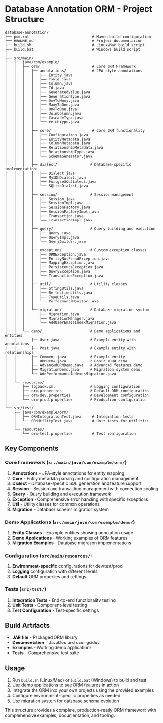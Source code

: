 # Database Annotation ORM - Project Structure

```
database-annotation/
├── pom.xml                             # Maven build configuration
├── README.md                           # Project documentation
├── build.sh                            # Linux/Mac build script
├── build.bat                           # Windows build script  
│
├── src/main/
│   ├── java/com/example/
│   │   ├── orm/                        # Core ORM Framework
│   │   │   ├── annotations/            # JPA-style annotations
│   │   │   │   ├── Entity.java
│   │   │   │   ├── Table.java
│   │   │   │   ├── Column.java
│   │   │   │   ├── Id.java
│   │   │   │   ├── GeneratedValue.java
│   │   │   │   ├── GenerationType.java
│   │   │   │   ├── OneToMany.java
│   │   │   │   ├── ManyToOne.java
│   │   │   │   ├── OneToOne.java
│   │   │   │   ├── JoinColumn.java
│   │   │   │   ├── CascadeType.java
│   │   │   │   └── FetchType.java
│   │   │   │
│   │   │   ├── core/                   # Core ORM functionality
│   │   │   │   ├── Configuration.java
│   │   │   │   ├── EntityMetadata.java
│   │   │   │   ├── ColumnMetadata.java
│   │   │   │   ├── RelationshipMetadata.java
│   │   │   │   ├── RelationshipType.java
│   │   │   │   └── SchemaGenerator.java
│   │   │   │
│   │   │   ├── dialect/               # Database-specific implementations
│   │   │   │   ├── Dialect.java
│   │   │   │   ├── MySQLDialect.java
│   │   │   │   ├── PostgreSQLDialect.java
│   │   │   │   └── SQLiteDialect.java
│   │   │   │
│   │   │   ├── session/               # Session management
│   │   │   │   ├── Session.java
│   │   │   │   ├── SessionImpl.java
│   │   │   │   ├── SessionFactory.java
│   │   │   │   ├── SessionFactoryImpl.java
│   │   │   │   ├── Transaction.java
│   │   │   │   └── TransactionImpl.java
│   │   │   │
│   │   │   ├── query/                 # Query building and execution
│   │   │   │   ├── Query.java
│   │   │   │   ├── QueryImpl.java
│   │   │   │   └── QueryBuilder.java
│   │   │   │
│   │   │   ├── exception/             # Custom exception classes
│   │   │   │   ├── ORMException.java
│   │   │   │   ├── EntityNotFoundException.java
│   │   │   │   ├── MappingException.java
│   │   │   │   ├── PersistenceException.java
│   │   │   │   ├── QueryException.java
│   │   │   │   └── TransactionException.java
│   │   │   │
│   │   │   ├── util/                  # Utility classes
│   │   │   │   ├── StringUtils.java
│   │   │   │   ├── ReflectionUtils.java
│   │   │   │   ├── TypeUtils.java
│   │   │   │   └── PerformanceMonitor.java
│   │   │   │
│   │   │   └── migration/             # Database migration system
│   │   │       ├── Migration.java
│   │   │       ├── MigrationManager.java
│   │   │       └── AddUserEmailIndexMigration.java
│   │   │
│   │   └── demo/                      # Demo applications and entities
│   │       ├── User.java              # Example entity with annotations
│   │       ├── Post.java              # Example entity with relationships
│   │       ├── Comment.java           # Example entity
│   │       ├── ORMDemo.java           # Basic CRUD demo
│   │       ├── AdvancedORMDemo.java   # Advanced features demo
│   │       ├── MigrationDemo.java     # Migration system demo
│   │       └── AddPerformanceIndexesMigration.java
│   │
│   └── resources/
│       ├── logback.xml                # Logging configuration
│       ├── orm.properties             # Default ORM configuration
│       ├── orm-dev.properties         # Development configuration
│       └── orm-prod.properties        # Production configuration
│
└── src/test/
    ├── java/com/example/orm/
    │   ├── ORMIntegrationTest.java     # Integration tests
    │   └── ORMUtilityTest.java         # Unit tests for utilities
    │
    └── resources/
        └── orm-test.properties         # Test configuration

```

## Key Components

### Core Framework (`src/main/java/com/example/orm/`)

1. **Annotations** - JPA-style annotations for entity mapping
2. **Core** - Entity metadata parsing and configuration management
3. **Dialect** - Database-specific SQL generation and feature support
4. **Session** - Session and transaction management with connection pooling
5. **Query** - Query building and execution framework
6. **Exception** - Comprehensive error handling with specific exceptions
7. **Util** - Utility classes for common operations
8. **Migration** - Database schema migration system

### Demo Applications (`src/main/java/com/example/demo/`)

1. **Entity Classes** - Example entities showing annotation usage
2. **Demo Applications** - Working examples of ORM features
3. **Migration Examples** - Database migration implementations

### Configuration (`src/main/resources/`)

1. **Environment-specific** configurations for dev/test/prod
2. **Logging** configuration with different levels
3. **Default** ORM properties and settings

### Tests (`src/test/`)

1. **Integration Tests** - End-to-end functionality testing
2. **Unit Tests** - Component-level testing
3. **Test Configuration** - Test-specific settings

## Build Artifacts

- **JAR file** - Packaged ORM library
- **Documentation** - JavaDoc and user guides
- **Examples** - Working demo applications
- **Tests** - Comprehensive test suite

## Usage

1. Run `build.sh` (Linux/Mac) or `build.bat` (Windows) to build and test
2. Use demo applications to see ORM features in action
3. Integrate the ORM into your own projects using the provided examples
4. Configure environment-specific properties as needed
5. Use migration system for database schema evolution

This structure provides a complete, production-ready ORM framework with comprehensive examples, documentation, and tooling.
